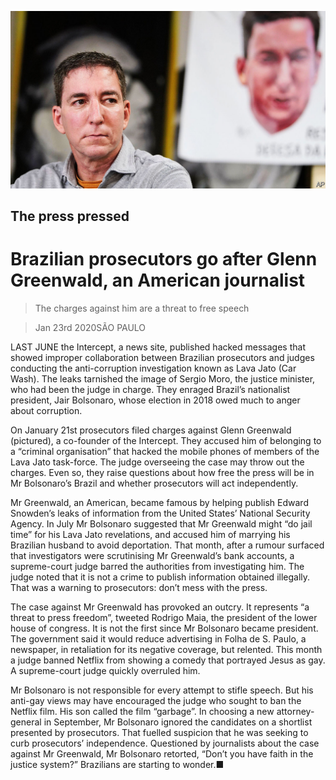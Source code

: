 ![](./images/20200125_AMP004_0.jpg)

## The press pressed

# Brazilian prosecutors go after Glenn Greenwald, an American journalist

> The charges against him are a threat to free speech

> Jan 23rd 2020SÃO PAULO

LAST JUNE the Intercept, a news site, published hacked messages that showed improper collaboration between Brazilian prosecutors and judges conducting the anti-corruption investigation known as Lava Jato (Car Wash). The leaks tarnished the image of Sergio Moro, the justice minister, who had been the judge in charge. They enraged Brazil’s nationalist president, Jair Bolsonaro, whose election in 2018 owed much to anger about corruption.

On January 21st prosecutors filed charges against Glenn Greenwald (pictured), a co-founder of the Intercept. They accused him of belonging to a “criminal organisation” that hacked the mobile phones of members of the Lava Jato task-force. The judge overseeing the case may throw out the charges. Even so, they raise questions about how free the press will be in Mr Bolsonaro’s Brazil and whether prosecutors will act independently.

Mr Greenwald, an American, became famous by helping publish Edward Snowden’s leaks of information from the United States’ National Security Agency. In July Mr Bolsonaro suggested that Mr Greenwald might “do jail time” for his Lava Jato revelations, and accused him of marrying his Brazilian husband to avoid deportation. That month, after a rumour surfaced that investigators were scrutinising Mr Greenwald’s bank accounts, a supreme-court judge barred the authorities from investigating him. The judge noted that it is not a crime to publish information obtained illegally. That was a warning to prosecutors: don’t mess with the press.

The case against Mr Greenwald has provoked an outcry. It represents “a threat to press freedom”, tweeted Rodrigo Maia, the president of the lower house of congress. It is not the first since Mr Bolsonaro became president. The government said it would reduce advertising in Folha de S. Paulo, a newspaper, in retaliation for its negative coverage, but relented. This month a judge banned Netflix from showing a comedy that portrayed Jesus as gay. A supreme-court judge quickly overruled him. 

Mr Bolsonaro is not responsible for every attempt to stifle speech. But his anti-gay views may have encouraged the judge who sought to ban the Netflix film. His son called the film “garbage”. In choosing a new attorney-general in September, Mr Bolsonaro ignored the candidates on a shortlist presented by prosecutors. That fuelled suspicion that he was seeking to curb prosecutors’ independence. Questioned by journalists about the case against Mr Greenwald, Mr Bolsonaro retorted, “Don’t you have faith in the justice system?” Brazilians are starting to wonder.■